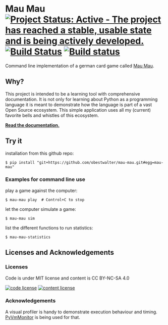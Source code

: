 # Mau Mau [![Project Status: Active - The project has reached a stable, usable state and is being actively developed.](http://www.repostatus.org/badges/latest/active.svg)](http://www.repostatus.org/#active) [![Build Status](https://travis-ci.org/obestwalter/mau-mau.svg?branch=master)](https://travis-ci.org/obestwalter/mau-mau) [![Build status](https://ci.appveyor.com/api/projects/status/mkcjgkpkimk1ayeb/branch/master?svg=true)](https://ci.appveyor.com/project/obestwalter/mau-mau/branch/master) 

Command line implementation of a german card game called [Mau Mau](https://goo.gl/Am29SF). 

## Why?

This project is intended to be a learning tool with comprehensive documentation. It is not only for learning about Python as a programming language it is meant to demonstrate how the language is part of a vast Open Source ecosystem. This simple application uses all my (current) favorite bells and whistles of this ecosystem.

**[Read the documentation.](http://oliver.bestwalter.de/mau-mau/)**

## Try it

installation from this github repo:

    $ pip install "git+https://github.com/obestwalter/mau-mau.git#egg=mau-mau"

### Examples for command line use

play a game against the computer:
    
    $ mau-mau play  # Control+C to stop
    
let the computer simulate a game:
    
    $ mau-mau sim
    
list the different functions to run statistics:
    
    $ mau-mau-statistics

## Licenses and Acknowledgements

### Licenses

Code is under MIT license and content is CC BY-NC-SA 4.0

[![code license](https://upload.wikimedia.org/wikipedia/commons/thumb/0/0b/License_icon-mit-2.svg/32px-License_icon-mit-2.svg.png)](http://opensource.org/licenses/mit-license.php) [![content license](https://i.creativecommons.org/l/by-nc-sa/4.0/88x31.png)](http://creativecommons.org/licenses/by-nc-sa/4.0/)

### Acknowledgements

A visual profiler is handy to demonstrate execution behaviour and timing. [PyVmMonitor](http://pyvmmonitor.com) is being used for that.
